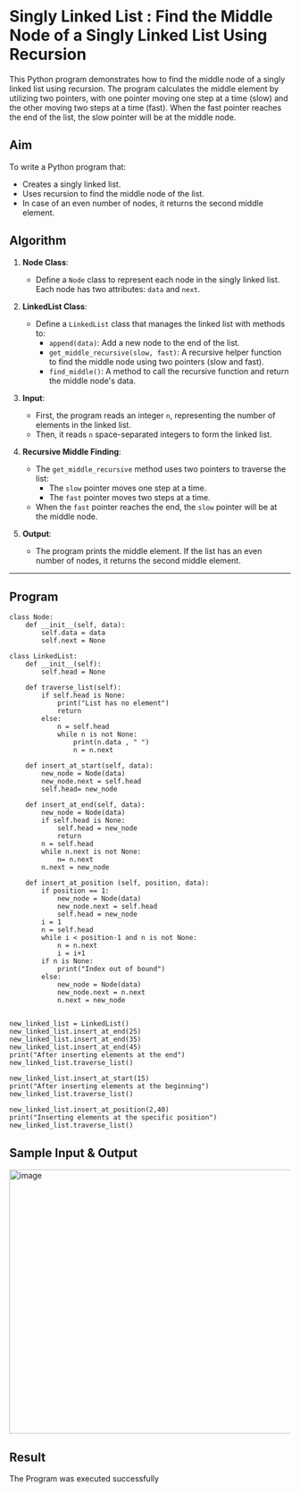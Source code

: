 #  Singly Linked List : Find the Middle Node of a Singly Linked List Using Recursion

This Python program demonstrates how to find the middle node of a singly linked list using recursion. The program calculates the middle element by utilizing two pointers, with one pointer moving one step at a time (slow) and the other moving two steps at a time (fast). When the fast pointer reaches the end of the list, the slow pointer will be at the middle node.

##  Aim

To write a Python program that:
- Creates a singly linked list.
- Uses recursion to find the middle node of the list.
- In case of an even number of nodes, it returns the second middle element.

##  Algorithm

1. **Node Class**: 
   - Define a `Node` class to represent each node in the singly linked list. Each node has two attributes: `data` and `next`.
   
2. **LinkedList Class**:
   - Define a `LinkedList` class that manages the linked list with methods to:
     - `append(data)`: Add a new node to the end of the list.
     - `get_middle_recursive(slow, fast)`: A recursive helper function to find the middle node using two pointers (slow and fast).
     - `find_middle()`: A method to call the recursive function and return the middle node's data.

3. **Input**:
   - First, the program reads an integer `n`, representing the number of elements in the linked list.
   - Then, it reads `n` space-separated integers to form the linked list.

4. **Recursive Middle Finding**:
   - The `get_middle_recursive` method uses two pointers to traverse the list:
     - The `slow` pointer moves one step at a time.
     - The `fast` pointer moves two steps at a time.
   - When the `fast` pointer reaches the end, the `slow` pointer will be at the middle node.

5. **Output**:
   - The program prints the middle element. If the list has an even number of nodes, it returns the second middle element.

---

##  Program
```
class Node:
    def __init__(self, data):
        self.data = data
        self.next = None
        
class LinkedList:
    def __init__(self):
        self.head = None
        
    def traverse_list(self):
        if self.head is None:
            print("List has no element")
            return
        else:
            n = self.head
            while n is not None:
                print(n.data , " ")
                n = n.next
    
    def insert_at_start(self, data):
        new_node = Node(data)
        new_node.next = self.head
        self.head= new_node
        
    def insert_at_end(self, data):
        new_node = Node(data)
        if self.head is None:
            self.head = new_node
            return
        n = self.head
        while n.next is not None:
            n= n.next
        n.next = new_node
        
    def insert_at_position (self, position, data):
        if position == 1:
            new_node = Node(data)
            new_node.next = self.head
            self.head = new_node
        i = 1
        n = self.head
        while i < position-1 and n is not None:
            n = n.next
            i = i+1
        if n is None:
            print("Index out of bound")
        else: 
            new_node = Node(data)
            new_node.next = n.next
            n.next = new_node
        

new_linked_list = LinkedList()
new_linked_list.insert_at_end(25)
new_linked_list.insert_at_end(35)
new_linked_list.insert_at_end(45)
print("After inserting elements at the end")
new_linked_list.traverse_list()

new_linked_list.insert_at_start(15)
print("After inserting elements at the beginning")
new_linked_list.traverse_list()

new_linked_list.insert_at_position(2,40)
print("Inserting elements at the specific position")
new_linked_list.traverse_list()

```

## Sample Input & Output
<img width="869" height="473" alt="image" src="https://github.com/user-attachments/assets/3e9a0d1b-7610-4618-a4c8-fb3937cd3274" />

## Result
The Program was executed successfully


